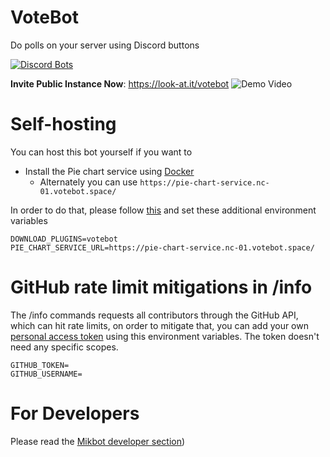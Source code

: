 # VoteBot

Do polls on your server using Discord buttons

[![Discord Bots](https://top.gg/api/widget/servers/569936566965764126.svg)](https://top.gg/bot/569936566965764126)

**Invite Public Instance Now**: https://look-at.it/votebot
![Demo Video](https://cdn.discordapp.com/attachments/694999866132135996/919396792175579166/vote_bot_update_1.gif)

# Self-hosting

You can host this bot yourself if you want to

- Install the Pie chart service
  using [Docker](https://github.com/Votebot/piechart-service/pkgs/container/piechart-service)
    - Alternately you can use `https://pie-chart-service.nc-01.votebot.space/`

In order to do that, please follow [this](../README.md#starting-the-bot) and set these additional environment variables

```text
DOWNLOAD_PLUGINS=votebot
PIE_CHART_SERVICE_URL=https://pie-chart-service.nc-01.votebot.space/
```

# GitHub rate limit mitigations in /info

The /info commands requests all contributors through the GitHub API, which can hit rate limits, on order to mitigate
that, you can add your
own [personal access token](https://docs.github.com/en/authentication/keeping-your-account-and-data-secure/creating-a-personal-access-token)
using this environment variables. The token doesn't need any specific scopes.

```text
GITHUB_TOKEN=
GITHUB_USERNAME=
```

# For Developers

Please read the [Mikbot developer section](../README.md#for-developers))
